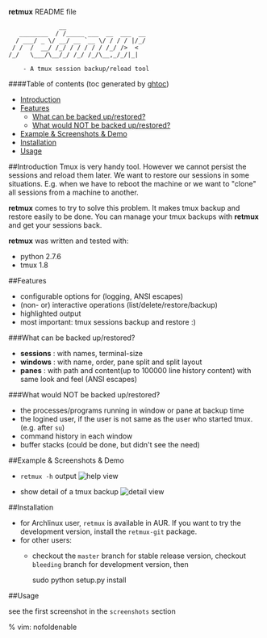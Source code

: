 **retmux** README file

				  __
	   ________  / /_____ ___  __  ___  __
	  / ___/ _ \/ __/ __ `__ \/ / / / |/_/
	 / /  /  __/ /_/ / / / / / /_/ />  <  
	/_/   \___/\__/_/ /_/ /_/\__,_/_/|_|

		- A tmux session backup/reload tool

####Table of contents
(toc generated by [ghtoc](https://github.com/sk1418/ghtoc))
- [Introduction](#introduction)
- [Features](#features)
    - [What can be backed up/restored?](#what-can-be-backed-uprestored)
    - [What would NOT be backed up/restored?](#what-would-not-be-backed-uprestored)
- [Example & Screenshots & Demo](#example--screenshots--demo)
- [Installation](#installation)
- [Usage](#usage)

##Introduction
Tmux is very handy tool. However we cannot persist the sessions and reload them later. We want to restore our sessions in some situations. E.g. when we have to reboot the machine or we want to "clone" all sessions from a machine to another.

**retmux** comes to try to solve this problem. It makes tmux backup and restore easily to be done. You can manage your tmux backups with **retmux** and get your sessions back.

**retmux** was written and tested with:
- python 2.7.6
- tmux 1.8

##Features

- configurable options for (logging, ANSI escapes)
- (non- or) interactive operations (list/delete/restore/backup)
- highlighted output
- most important: tmux sessions backup and restore :) 

###What can be backed up/restored?
- **sessions** : with names, terminal-size
- **windows** : with name, order, pane split and split layout
- **panes**  : with path and content(up to 100000 line history content) with same look and feel (ANSI escapes)

###What would NOT be backed up/restored?
- the processes/programs running in window or pane at backup time
- the logined user, if the user is not same as the user who started tmux.(e.g. after `su`)
- command history in each window
- buffer stacks (could be done, but didn't see the need)

##Example & Screenshots & Demo

- `retmux -h` output
![help view](https://raw.github.com/sk1418/sharedResources/master/retmux/retmux_help.png)

- show detail of a tmux backup
![detail view](https://raw.github.com/sk1418/sharedResources/master/retmux/retmux_details.png)

##Installation

- for Archlinux user, `retmux` is available in AUR. If you want to try the development version, install the `retmux-git` package.
- for other users:
	- checkout the `master` branch for stable release version, checkout `bleeding` branch for development version, then

		sudo python setup.py install

##Usage

see the first screenshot in the `screenshots` section


% vim: nofoldenable

